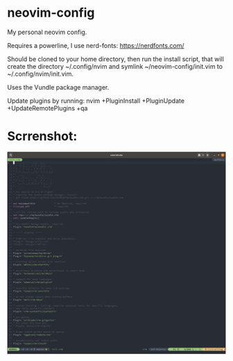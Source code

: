 # neovim-config
My personal neovim config.

Requires a powerline, I use nerd-fonts: https://nerdfonts.com/

Should be cloned to your home directory, then run the install script, that will create the directory ~/.config/nvim and symlink ~/neovim-config/init.vim to ~/.config/nvim/init.vim.

Uses the Vundle package manager.

Update plugins by running: nvim +PluginInstall +PluginUpdate +UpdateRemotePlugins +qa

# Scrrenshot:
![Screenshot](screenshot.png)
